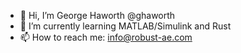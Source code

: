 - 👋 Hi, I’m George Haworth @ghaworth
- 🌱 I’m currently learning MATLAB/Simulink and Rust
- 📫 How to reach me: info@robust-ae.com

<!---
ghaworth/ghaworth is a ✨ special ✨ repository because its `README.md` (this file) appears on your GitHub profile.
You can click the Preview link to take a look at your changes.
--->
